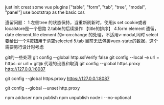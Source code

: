 just init
creat some vue plugins
["table",
 "form",
"tab",
 "tree",
 "modal",
 "panel"]
 use bootstrap as the basic css



 遗留问题：
 1.左侧tree 的状态保持，当重新刷新时，使用js  set cookie或者localstore是一个思路
 2.table的后续操作 【title的排序】
 4.form element 遗留，date element,file element 的v-on:change 的处理，不适用v-modal,同时 select 要给出一个X按钮用于清空selected
 5.tab 目前无法包裹vuex-state的数据，这个需要另行设计时考虑



 git的一些处理
 git config --global http.sslVerify false
 git config --local -e
 url = https: or url = git@
  代理的设置和取消
 git config --global https.proxy http://127.0.0.1:8087

 git config --global https.proxy https://127.0.0.1:8087

 git config --global --unset http.proxy

 npm adduser
 npm publish
 npm unpublish
 node i --no-optional
